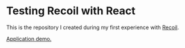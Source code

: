 # Testing Recoil with React

This is the repository I created during my first experience with [Recoil](https://recoiljs.org/).

[Application demo.](https://react-recoil-intro.gh.luizfelipe.dev)
